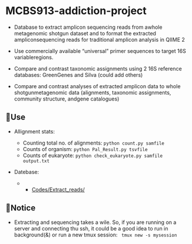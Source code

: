 # MCBS913-addiction-project

* Database to extract amplicon sequencing reads from awhole metagenomic shotgun dataset and to format the extracted ampliconsequencing reads for traditional amplicon analysis in QIIME 2

* Use commercially available “universal” primer sequences to target 16S variableregions.

* Compare and contrast taxonomic assignments using 2 16S reference databases: GreenGenes and Silva (could add others)

* Compare and contrast analyses of extracted amplicon data to whole shotgunmetagenomic data (alignments, taxonomic assignments, community structure, andgene catalogues)

## 📌Use

* Allignment stats:

  * Counting total no. of alignments: `python count.py samfile` 
  * Counts of organism: `python Pal_Result.py tsvfile`
  * Counts of eukaryote: `python check_eukaryote.py samfile output.txt`
 
 * Datebase: 
 
   * - [Codes/Extract_reads/](https://github.com/hkcyf369/MCBS913-addiction/blob/master/Codes/Extract_reads/README.md)

## 📌Notice

* Extracting and sequencing takes a wile. So, if you are running on a server and connecting thu ssh, it could be a good idea to run in background(&) or run a new tmux session:  ` tmux new -s mysession`

